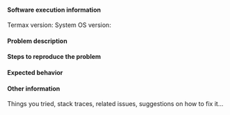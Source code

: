 <!-- 

Thank you for taking the time to report a Termax issue!

This space is for bugs that have clear reproduction steps and expected behavior. For unexpected behavior that is unclear how to address, general usage questions, form design questions, and to ask about the source code, please visit the Termax forum.

Before filling the template below, visit https://github.com/huangyz0918/termax/issues and search to see whether your issue was already reported or fixed. If you find a match, comment on it or add a +1 rather than posting a new issue. If you find a problem you know how to fix, please submit a pull request.

-->

#### Software execution information

Termax version:
System OS version:

#### Problem description

#### Steps to reproduce the problem

#### Expected behavior

#### Other information

Things you tried, stack traces, related issues, suggestions on how to fix it...